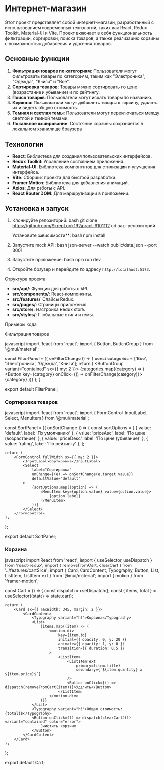 
# Интернет-магазин

Этот проект представляет собой интернет-магазин, разработанный с использованием современных технологий, таких как React, Redux Toolkit, Material-UI и Vite. Проект включает в себя функциональность фильтрации, сортировки, поиска товаров, а также реализацию корзины с возможностью добавления и удаления товаров.

## Основные функции

1. **Фильтрация товаров по категориям**: Пользователи могут фильтровать товары по категориям, таким как "Электроника", "Одежда", "Книги" и "Все".
2. **Сортировка товаров**: Товары можно сортировать по цене (возрастание и убывание) и по рейтингу.
3. **Поиск товаров**: Пользователи могут искать товары по названию.
4. **Корзина**: Пользователи могут добавлять товары в корзину, удалять их и видеть общую стоимость.
5. **Темная и светлая темы**: Пользователи могут переключаться между светлой и темной темами.
6. **Локальное кэширование**: Состояние корзины сохраняется в локальном хранилище браузера.

## Технологии

- **React**: Библиотека для создания пользовательских интерфейсов.
- **Redux Toolkit**: Управление состоянием приложения.
- **Material-UI**: Библиотека компонентов для стилизации и улучшения интерфейса.
- **Vite**: Сборщик проекта для быстрой разработки.
- **Framer Motion**: Библиотека для добавления анимаций.
- **Axios**: Для работы с API.
- **React Router DOM**: Для маршрутизации в приложении.

## Установка и запуск

1. Клонируйте репозиторий:
   bash
   git clone https://github.com/SkrepLook192/pract-9101112
   cd ваш-репозиторий


   Установите зависимости**:
   bash
   npm install
   

3. Запустите mock API:
   bash
   json-server --watch public/data.json --port 3001
   

4. Запустите приложение:
   bash
   npm run dev
   

5. Откройте браузер и перейдите по адресу `http://localhost:5173`.

 Структура проекта

- **src/api/**: Функции для работы с API.
- **src/components/**: React-компоненты.
- **src/features/**: Слайсы Redux.
- **src/pages/**: Страницы приложения.
- **src/store/**: Настройка Redux store.
- **src/styles/**: Глобальные стили и темы.

Примеры кода

 Фильтрация товаров

javascript
import React from 'react';
import { Button, ButtonGroup } from '@mui/material';

const FilterPanel = ({ onFilterChange }) => {
    const categories = ['Все', 'Электроника', 'Одежда', 'Книги'];
    return (
        <ButtonGroup variant="contained" sx={{ my: 2 }}>
            {categories.map((category) => (
                <Button key={category} onClick={() => onFilterChange(category)}>
                    {category}
                </Button>
            ))}
        </ButtonGroup>
    );
};

export default FilterPanel;

### Сортировка товаров

javascript
import React from 'react';
import { FormControl, InputLabel, Select, MenuItem } from '@mui/material';

const SortPanel = ({ onSortChange }) => {
    const sortOptions = [
        { value: 'default', label: 'По умолчанию' },
        { value: 'priceAsc', label: 'По цене (возрастание)' },
        { value: 'priceDesc', label: 'По цене (убывание)' },
        { value: 'rating', label: 'По рейтингу' },
    ];

    return (
        <FormControl fullWidth sx={{ my: 2 }}>
            <InputLabel>Сортировка</InputLabel>
            <Select
                label="Сортировка"
                onChange={(e) => onSortChange(e.target.value)}
                defaultValue="default"
            >
                {sortOptions.map((option) => (
                    <MenuItem key={option.value} value={option.value}>
                        {option.label}
                    </MenuItem>
                ))}
            </Select>
        </FormControl>
    );
};

export default SortPanel;


### Корзина

javascript
import React from 'react';
import { useSelector, useDispatch } from 'react-redux';
import { removeFromCart, clearCart } from '../features/cartSlice';
import { Card, CardContent, Typography, Button, List, ListItem, ListItemText } from '@mui/material';
import { motion } from 'framer-motion';

const Cart = () => {
    const dispatch = useDispatch();
    const { items, total } = useSelector((state) => state.cart);

    return (
        <Card sx={{ maxWidth: 345, margin: 2 }}>
            <CardContent>
                <Typography variant="h6">Корзина</Typography>
                <List>
                    {items.map((item) => (
                        <motion.div
                            key={item.id}
                            initial={{ opacity: 0, y: 20 }}
                            animate={{ opacity: 1, y: 0 }}
                            transition={{ duration: 0.5 }}
                        >
                            <ListItem>
                                <ListItemText
                                    primary={item.title}
                                    secondary={`${item.quantity} x ${item.price}$`}
                                />
                                <Button onClick={() => dispatch(removeFromCart(item))}>Удалить</Button>
                            </ListItem>
                        </motion.div>
                    ))}
                </List>
                <Typography variant="h6">Общая стоимость: {total}$</Typography>
                <Button onClick={() => dispatch(clearCart())} variant="contained" color="error">
                    Очистить корзину
                </Button>
            </CardContent>
        </Card>
    );
};

export default Cart;
